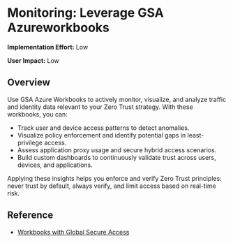 ﻿# Monitoring: Leverage GSA Azureworkbooks

**Implementation Effort:** Low 

**User Impact:** Low

## Overview
Use GSA Azure Workbooks to actively monitor, visualize, and analyze traffic and identity data relevant to your Zero Trust strategy. With these workbooks, you can:

- Track user and device access patterns to detect anomalies.
- Visualize policy enforcement and identify potential gaps in least-privilege access.
- Assess application proxy usage and secure hybrid access scenarios.
- Build custom dashboards to continuously validate trust across users, devices, and applications.

Applying these insights helps you enforce and verify Zero Trust principles: never trust by default, always verify, and limit access based on real-time risk.

## Reference

- [Workbooks with Global Secure Access](https://learn.microsoft.com/en-us/entra/global-secure-access/how-to-use-workbooks)

